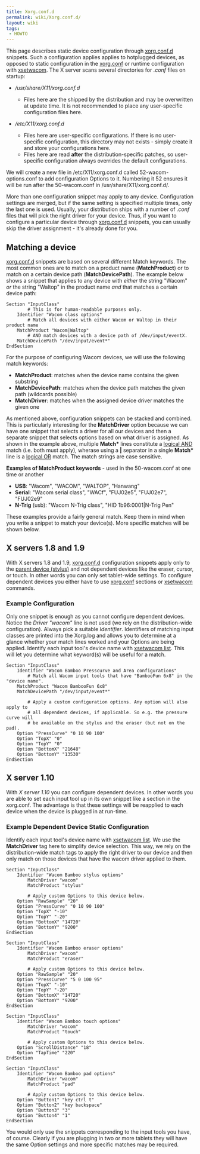 ```yaml
---
title: Xorg.conf.d
permalink: wiki/Xorg.conf.d/
layout: wiki
tags:
 - HOWTO
---
```


<noinclude> This page describes static device configuration through
[xorg.conf.d](xorg.conf.d "wikilink") snippets. Such a configuration
applies applies to hotplugged devices, as opposed to static
configuration in the
[xorg.conf](/wiki/Configuring_X#Manual_setup_in_the_xorg.conf "wikilink") or
runtime configuration with [xsetwacom](xsetwacom "wikilink"). The X
server scans several directories for *.conf* files on startup:

-   */usr/share/X11/xorg.conf.d*
    -   Files here are the shipped by the distribution and may be
        overwritten at update time. It is not recommended to place any
        user-specific configuration files here.

-   */etc/X11/xorg.conf.d*
    -   Files here are user-specific configurations. If there is no
        user-specific configuration, this directory may not exists -
        simply create it and store your configurations here.
    -   Files here are read **after** the distribution-specific patches,
        so user-specific configuration always overrides the default
        configurations.

We will create a new file in /etc/X11/xorg.conf.d called
52-wacom-options.conf to add configuration Options to it. Numbering it
52 ensures it will be run after the 50-wacom.conf in
/usr/share/X11/xorg.conf.d/.

More than one configuration snippet may apply to any device.
Configuration settings are merged, but if the same setting is specified
multiple times, only the last one is used. Usually, your distribution
ships with a number of *.conf* files that will pick the right driver for
your device. Thus, if you want to configure a particular device through
[xorg.conf.d](xorg.conf.d "wikilink") snippets, you can usually skip the
driver assignment - it's already done for you.

Matching a device
-----------------

[xorg.conf.d](xorg.conf.d "wikilink") snippets are based on several
different Match keywords. The most common ones are to match on a product
name (**MatchProduct**) or to match on a certain device path
(**MatchDevicePath**). The example below shows a snippet that applies to
any device with *either* the string "Wacom" *or* the string "Waltop" in
the product name *and* that matches a certain device path:

    Section "InputClass"
            # This is for human-readable purposes only.
        Identifier "Wacom class options"
            # Match all devices with either Wacom or Waltop in their product name
        MatchProduct "Wacom|Waltop"
            # AND match devices with a device path of /dev/input/eventX.
        MatchDevicePath "/dev/input/event*"
    EndSection

For the purpose of configuring Wacom devices, we will use the following
match keywords:

-   **MatchProduct**: matches when the device name contains the given
    substring
-   **MatchDevicePath**: matches when the device path matches the given
    path (wildcards possible)
-   **MatchDriver**: matches when the assigned device driver matches the
    given one

As mentioned above, configuration snippets can be stacked and combined.
This is particularly interesting for the **MatchDriver** option because
we can have one snippet that selects a driver for all our devices and
then a separate snippet that selects options based on what driver is
assigned. As shown in the example above, multiple **Match\*** lines
constitute a [logical
AND](http://en.wikipedia.org/wiki/Logical_conjunction) match (i.e. both
must apply), wherase using a **\|** separator in a single **Match\***
line is a [logical OR](http://en.wikipedia.org/wiki/Logical_conjunction)
match. The match strings are case sensitive.

**Examples of MatchProduct keywords** - used in the 50-wacom.conf at one
time or another

-   **USB**: "Wacom", "WACOM", "WALTOP", "Hanwang"
-   **Serial**: "Wacom serial class", "WACf", "FUJ02e5", "FUJ02e7",
    "FUJ02e9"
-   **N-Trig** (usb): "Wacom N-Trig class", "HID 1b96:0001\|N-Trig Pen"

These examples provide a fairly general match. Keep them in mind when
you write a snippet to match your device(s). More specific matches will
be shown below.

X servers 1.8 and 1.9
---------------------

With X servers 1.8 and 1.9, [xorg.conf.d](xorg.conf.d "wikilink")
configuration snippets apply only to the [ parent device
(stylus)](/wiki/How_Wacom_tablets_work#Tools "wikilink") and not dependent
devices like the eraser, cursor, or touch. In other words you can only
set tablet-wide settings. To configure dependent devices you either have
to use [
xorg.conf](/wiki/Configuring_X#Manual_setup_in_the_xorg.conf "wikilink")
sections or [xsetwacom](xsetwacom "wikilink") commands.

### Example Configuration

Only one snippet is enough as you cannot configure dependent devices.
Notice the *Driver "wacom"* line is not used (we rely on the
distribution-wide configuration). Always pick a suitable *Identifier*.
Identifiers of matching input classes are printed into the Xorg.log and
allows you to determine at a glance whether your match lines worked and
your Options are being applied. Identify each input tool's device name
with [xsetwacom list](xsetwacom "wikilink"). This will let you determine
what keyword(s) will be useful for a match.

    Section "InputClass"
        Identifier "Wacom Bamboo Presscurve and Area configurations"
            # Match all Wacom input tools that have "BambooFun 6x8" in the "device name".
        MatchProduct "Wacom BambooFun 6x8"
        MatchDevicePath "/dev/input/event*"

            # Apply a custom configuration options. Any option will also apply to
            # all dependent devices, if applicable. So e.g. the pressure curve will
            # be available on the stylus and the eraser (but not on the pad).
        Option "PressCurve" "0 10 90 100"
        Option "TopX" "0"
        Option "TopY" "0"
        Option "BottomX" "21648"
        Option "BottomY" "13530"
    EndSection

X server 1.10
-------------

With *X server 1.10* you can configure dependent devices. In other words
you are able to set each input tool up in its own snippet like a section
in the xorg.conf. The advantage is that these settings will be reapplied
to each device when the device is plugged in at run-time.

### Example Dependent Device Static Configuration

Identify each input tool's device name with [xsetwacom
list](xsetwacom "wikilink"). We use the **MatchDriver** tag here to
simplify device selection. This way, we rely on the distribution-wide
match tags to apply the right driver to our device and then only match
on those devices that have the wacom driver applied to them.
</noinclude>

    Section "InputClass"
        Identifier "Wacom Bamboo stylus options"
            MatchDriver "wacom"
            MatchProduct "stylus"

            # Apply custom Options to this device below.
        Option "RawSample" "20"
        Option "PressCurve" "0 10 90 100"
        Option "TopX" "-10"
        Option "TopY" "-20"
        Option "BottomX" "14720"
        Option "BottomY" "9200"
    EndSection

    Section "InputClass"
        Identifier "Wacom Bamboo eraser options"
            MatchDriver "wacom"
            MatchProduct "eraser"

            # Apply custom Options to this device below.
        Option "RawSample" "20"
        Option "PressCurve" "5 0 100 95"
        Option "TopX" "-10"
        Option "TopY" "-20"
        Option "BottomX" "14720"
        Option "BottomY" "9200"
    EndSection

    Section "InputClass"
        Identifier "Wacom Bamboo touch options"
            MatchDriver "wacom"
            MatchProduct "touch"

            # Apply custom Options to this device below.
        Option "ScrollDistance" "18"
        Option "TapTime" "220"
    EndSection

    Section "InputClass"
        Identifier "Wacom Bamboo pad options"
            MatchDriver "wacom"
            MatchProduct "pad"

            # Apply custom Options to this device below.
        Option "Button1" "key ctrl t"
        Option "Button2" "key backspace"
        Option "Button3" "3"
        Option "Button4" "1"
    EndSection

<noinclude> You would only use the snippets corresponding to the input
tools you have, of course. Clearly if you are plugging in two or more
tablets they will have the same Option settings and more specific
matches may be required.

</noinclude>
